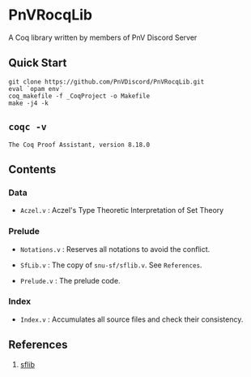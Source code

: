# PnVRocqLib

A Coq library written by members of PnV Discord Server

## Quick Start

```
git clone https://github.com/PnVDiscord/PnVRocqLib.git
eval `opam env`
coq_makefile -f _CoqProject -o Makefile
make -j4 -k
```

## `coqc -v`

```
The Coq Proof Assistant, version 8.18.0
```

## Contents

### Data

- `Aczel.v` : Aczel's Type Theoretic Interpretation of Set Theory

### Prelude

- `Notations.v` : Reserves all notations to avoid the conflict.

- `SfLib.v` : The copy of `snu-sf/sflib.v`. See `References`.

- `Prelude.v` : The prelude code.

### Index

- `Index.v` : Accumulates all source files and check their consistency.

## References

1. [sflib](https://github.com/snu-sf/sflib)
